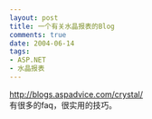 ```yaml
---
layout: post
title: 一个有关水晶报表的Blog
comments: true
date: 2004-06-14
tags:
- ASP.NET
- 水晶报表
---
```


<p><a href="http://blogs.aspadvice.com/crystal/">http://blogs.aspadvice.com/crystal/</a><br />有很多的faq，很实用的技巧。</p>				
